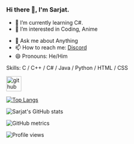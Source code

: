 ### Hi there 👋, I'm Sarjat. 

- 🌱 I’m currently learning C#.
- 👀 I’m interested in Coding, Anime
<!--- 
-🔭 I’m currently working on 
- 👯 I’m looking to collaborate on 
- 🤔 I’m looking for help with 
- ⚡ Fun fact: 
--->
- 💬 Ask me about Anything
- 📫 How to reach me: [Discord](https://discord.com/users/935890753287237673)
- 😄 Pronouns:  He/Him

Skills: C / C++ / C# / Java / Python / HTML / CSS  


[<img src='https://cdn.jsdelivr.net/npm/simple-icons@3.0.1/icons/github.svg' alt='github' height='40'>](https://github.com/sarjataziz)  

[![Top Langs](https://github-readme-stats.vercel.app/api/top-langs/?username=sarjataziz)](https://github.com/anuraghazra/github-readme-stats)


 
![Sarjat's GitHub stats](https://github-readme-stats.vercel.app/api?username=sarjataziz&show_icons=true&theme=radical)

![GitHub metrics](https://metrics.lecoq.io/sarjataziz)  

![Profile views](https://gpvc.arturio.dev/sarjataziz)  


